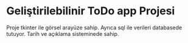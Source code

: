 # Geliştirilebilinir ToDo app Projesi
Proje tkinter ile görsel arayüze sahip. Ayrıca sql ile verileri databasede tutuyor. Tarih ve açıklama sisteminede sahip.
